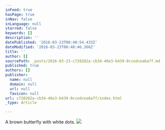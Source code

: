 ```yaml
---
inFeed: true
hasPage: true
inNav: false
inLanguage: null
starred: false
keywords: []
description: ''
datePublished: '2016-03-23T08:40:54.433Z'
dateModified: '2016-03-23T08:40:46.366Z'
title: ''
author: []
sourcePath: _posts/2016-03-23-c720282a-cb34-46e3-b439-0ccedcea6a7f.md
published: true
authors: []
publisher:
  name: null
  domain: null
  url: null
  favicon: null
url: c720282a-cb34-46e3-b439-0ccedcea6a7f/index.html
_type: Article

---
```

A brown butterfly with white dots.
![](https://the-grid-user-content.s3-us-west-2.amazonaws.com/c432c4eb-b8bb-4ae6-8cd1-b2e8550266ae.jpg)